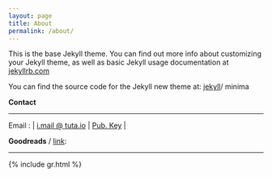 ```yaml
---
layout: page
title: About
permalink: /about/
---
```

This is the base Jekyll theme. You can find out more info about customizing your Jekyll theme, as well as basic Jekyll usage documentation at [jekyllrb.com](https://jekyllrb.com)

You can find the source code for the Jekyll new theme at:
[jekyll](https://jekyllrb.com)/ minima

**Contact**
<hr class="new1">

Email	: | [i.mail @ tuta.io](mailto:i.mail@tuta.io) | <a href="{{ site.url }}/public_key.key" target="_blank">Pub. Key</a> |

**Goodreads** / [link](https://www.goodreads.com/imams):
<hr class="new1">
{% include gr.html %}
